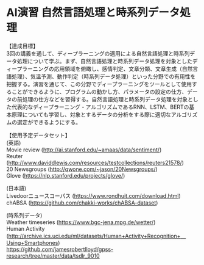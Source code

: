 # AI演習 自然言語処理と時系列データ処理

【達成目標】<br>
3回の講義を通して、ディープラーニングの適用による自然言語処理と時系列データ処理について学ぶ。まず、自然言語処理と時系列データ処理を対象としたディープラーニングの応用領域を俯瞰し、感情判定、文章分類、文章生成（自然言語処理）、気温予測、動作判定（時系列データ処理）といった分野での有用性を把握する。演習を通じて、この分野でディープラーニングをツールとして使用することができるように、プログラムの動かし方、パラメータの設定の仕方、データの前処理の仕方などを習得する。自然言語処理と時系列データ処理を対象とした代表的なディープラーニング・アルゴリズムであるRNN、LSTM、BERTの基本原理についても学習し、対象とするデータの分析をする際に適切なアルゴリズムの選定ができるようにする。

【使用予定データセット】<br>
(英語)<br>
Movie review (http://ai.stanford.edu/~amaas/data/sentiment/) <br>
Reuter (http://www.daviddlewis.com/resources/testcollections/reuters21578/) <br>
20 Newsgroups (http://qwone.com/~jason/20Newsgroups/) <br>
Glove (https://nlp.stanford.edu/projects/glove/) <br>

(日本語)<br>
Livedoorニュースコーパス (https://www.rondhuit.com/download.html) <br>
chABSA (https://github.com/chakki-works/chABSA-dataset) <br>

(時系列データ)<br>
Weather timeseries (https://www.bgc-jena.mpg.de/wetter/) <br>
Human Activity (http://archive.ics.uci.edu/ml/datasets/Human+Activity+Recognition+　Using+Smartphones) <br>
https://github.com/jamesrobertlloyd/gpss-research/tree/master/data/tsdlr_9010 <br>
